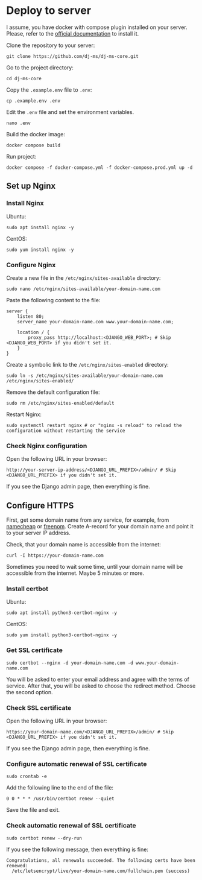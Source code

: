 # Deploy to server


I assume, you have docker with compose plugin installed on your server.
Please, refer to the [official documentation](https://docs.docker.com/engine/install/) to install it.

Clone the repository to your server:
```shell
git clone https://github.com/dj-ms/dj-ms-core.git
```

Go to the project directory:
```shell
cd dj-ms-core
```

Copy the `.example.env` file to `.env`:
```shell
cp .example.env .env
```

Edit the `.env` file and set the environment variables.
```shell
nano .env
```

Build the docker image:
```shell
docker compose build
```

Run project:
```shell
docker compose -f docker-compose.yml -f docker-compose.prod.yml up -d
```


## Set up Nginx

### Install Nginx

Ubuntu:
```shell
sudo apt install nginx -y
```

CentOS:
```shell
sudo yum install nginx -y
```

### Configure Nginx

Create a new file in the `/etc/nginx/sites-available` directory:
```shell
sudo nano /etc/nginx/sites-available/your-domain-name.com
```

Paste the following content to the file:
```nginx
server {
    listen 80;
    server_name your-domain-name.com www.your-domain-name.com;

    location / {
        proxy_pass http://localhost:<DJANGO_WEB_PORT>; # Skip <DJANGO_WEB_PORT> if you didn't set it.
    }
}
```

Create a symbolic link to the `/etc/nginx/sites-enabled` directory:
```shell
sudo ln -s /etc/nginx/sites-available/your-domain-name.com /etc/nginx/sites-enabled/
```

Remove the default configuration file:
```shell
sudo rm /etc/nginx/sites-enabled/default
```

Restart Nginx:
```shell
sudo systemctl restart nginx # or "nginx -s reload" to reload the configuration without restarting the service
```

### Check Nginx configuration

Open the following URL in your browser:
```shell
http://your-server-ip-address/<DJANGO_URL_PREFIX>/admin/ # Skip <DJANGO_URL_PREFIX> if you didn't set it.
```

If you see the Django admin page, then everything is fine.


## Configure HTTPS

First, get some domain name from any service, for example, from [namecheap](https://www.namecheap.com) or [freenom](https://www.freenom.com).
Create A-record for your domain name and point it to your server IP address.

Check, that your domain name is accessible from the internet:
```shell
curl -I https://your-domain-name.com
```

Sometimes you need to wait some time, until your domain name will be accessible from the internet. Maybe 5 minutes or more.

### Install certbot

Ubuntu:
```shell
sudo apt install python3-certbot-nginx -y
```

CentOS:
```shell
sudo yum install python3-certbot-nginx -y
```

### Get SSL certificate

```shell
sudo certbot --nginx -d your-domain-name.com -d www.your-domain-name.com
```

You will be asked to enter your email address and agree with the terms of service.
After that, you will be asked to choose the redirect method. Choose the second option.

### Check SSL certificate

Open the following URL in your browser:
```shell
https://your-domain-name.com/<DJANGO_URL_PREFIX>/admin/ # Skip <DJANGO_URL_PREFIX> if you didn't set it.
```

If you see the Django admin page, then everything is fine.

### Configure automatic renewal of SSL certificate

```shell
sudo crontab -e
```

Add the following line to the end of the file:
```shell
0 0 * * * /usr/bin/certbot renew --quiet
```

Save the file and exit.

### Check automatic renewal of SSL certificate

```shell
sudo certbot renew --dry-run
```

If you see the following message, then everything is fine:
```shell
Congratulations, all renewals succeeded. The following certs have been renewed:
  /etc/letsencrypt/live/your-domain-name.com/fullchain.pem (success)
```


